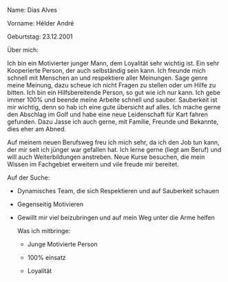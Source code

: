 Name: Dias Alves 

Vorname: Hélder André

Geburtstag: 23.12.2001

Über mich: 

Ich bin ein Motivierter junger Mann, dem Loyalität sehr wichtig ist. Ein sehr Kooperierte Person, der auch selbständig sein kann.
Ich freunde mich schnell mit Menschen an und respektiere aller Meinungen. Sage genre meine Meinung, dazu scheue ich nicht Fragen zu stellen oder um Hilfe zu bitten.
Ich bin ein Hilfsbereitende Person, so gut wie ich nur kann. Ich gebe immer 100% und beende meine Arbeite schnell und sauber. Sauberkeit ist mir wichtig, denn so hab ich eine gute übersicht auf alles.
Ich mache gerne den Abschlag im Golf und habe eine neue Leidenschaft für Kart fahren gefunden. Dazu Jasse ich auch gerne, mit Familie, Freunde und Bekannte, dies eher am Abned.

Auf meinem neuen Berufsweg freu ich mich sehr, da ich den Job tun kann, der mir seit ich jünger war gefallen hat.
Ich lerne gerne (liegt am Beruf) und will auch Weiterbildungen anstreben. Neue Kurse besuchen, die mein Wissen im Fachgebiet erweitern und vile freude mir bereitet.

Auf der Suche: 

- Dynamisches Team, die sich Respektieren und auf Sauberkeit schauen 

- Gegenseitig Motivieren

- Gewillt mir viel beizubringen und auf mein Weg unter die Arme helfen

  Was ich mitbringe:

  - Junge Motivierte Person
 
  - 100% einsatz
 
  - Loyalität
